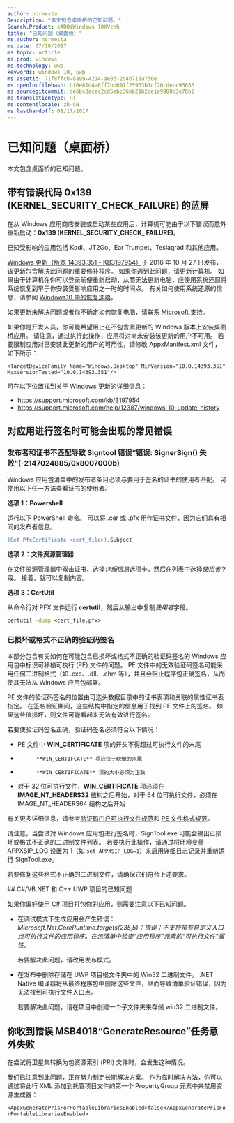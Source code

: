 ```yaml
---
author: normesta
Description: "本文包含桌面桥的已知问题。"
Search.Product: eADQiWindows 10XVcnh
title: "已知问题（桌面桥）"
ms.author: normesta
ms.date: 07/18/2017
ms.topic: article
ms.prod: windows
ms.technology: uwp
keywords: windows 10, uwp
ms.assetid: 71f8ffcb-8a99-4214-ae83-2d4b718a750e
ms.openlocfilehash: bf0e81d4a6ff7bd091f25963b1cf26cdecc93636
ms.sourcegitcommit: de6bc8acec2cd5ebc36bb21b2ce1a9980c3e78b2
ms.translationtype: HT
ms.contentlocale: zh-CN
ms.lasthandoff: 08/17/2017
---
```

# <a name="known-issues-desktop-bridge"></a>已知问题（桌面桥）

本文包含桌面桥的已知问题。

## <a name="blue-screen-with-error-code-0x139-kernelsecuritycheckfailure"></a>带有错误代码 0x139 (KERNEL_SECURITY_CHECK_FAILURE) 的蓝屏

在从 Windows 应用商店安装或启动某些应用后，计算机可能由于以下错误而意外重新启动：**0x139 (KERNEL\_SECURITY\_CHECK\_ FAILURE)**。

已知受影响的应用包括 Kodi、JT2Go、Ear Trumpet、Teslagrad 和其他应用。

[Windows 更新（版本 14393.351 - KB3197954）](https://support.microsoft.com/kb/3197954)于 2016 年 10 月 27 日发布，该更新包含解决此问题的重要修补程序。 如果你遇到此问题，请更新计算机。 如果由于计算机在你可以登录前便重新启动，从而无法更新电脑，应使用系统还原将系统恢复到早于你安装受影响应用之一时的时间点。 有关如何使用系统还原的信息，请参阅 [Windows10 中的恢复选项](https://support.microsoft.com/help/12415/windows-10-recovery-options)。

如果更新未解决问题或者你不确定如何恢复电脑，请联系 [Microsoft 支持](https://support.microsoft.com/contactus/)。

如果你是开发人员，你可能希望阻止在不包含此更新的 Windows 版本上安装桌面桥应用。 请注意，通过执行此操作，应用将对尚未安装该更新的用户不可用。 若要限制应用对已安装此更新的用户的可用性，请修改 AppxManifest.xml 文件，如下所示：

```<TargetDeviceFamily Name="Windows.Desktop" MinVersion="10.0.14393.351" MaxVersionTested="10.0.14393.351"/>```

可在以下位置找到关于 Windows 更新的详细信息：
* https://support.microsoft.com/kb/3197954
* https://support.microsoft.com/help/12387/windows-10-update-history

## <a name="common-errors-that-can-appear-when-you-sign-your-app"></a>对应用进行签名时可能会出现的常见错误

### <a name="publisher-and-cert-mismatch-causes-signtool-error-error-signersign-failed--21470248850x8007000b"></a>发布者和证书不匹配导致 Signtool 错误“错误: SignerSign() 失败”(-2147024885/0x8007000b)

Windows 应用包清单中的发布者条目必须与要用于签名的证书的使用者匹配。  可使用以下任一方法查看证书的使用者。

**选项 1：Powershell**

运行以下 PowerShell 命令。 可以将 .cer 或 .pfx 用作证书文件，因为它们具有相同的发布者信息。

```ps
(Get-PfxCertificate <cert_file>).Subject
```

**选项 2：文件资源管理器**

在文件资源管理器中双击证书、选择*详细信息*选项卡，然后在列表中选择*使用者*字段。 接着，就可以复制内容。

**选项 3：CertUtil**

从命令行对 PFX 文件运行 **certutil**，然后从输出中复制*使用者*字段。

```cmd
certutil -dump <cert_file.pfx>
```

### <a name="corrupted-or-malformed-authenticode-signatures"></a>已损坏或格式不正确的验证码签名

本部分包含有关如何在可能包含已损坏或格式不正确的验证码签名的 Windows 应用包中标识可移植可执行 (PE) 文件的问题。 PE 文件中的无效验证码签名可能采用任何二进制格式（如 .exe、.dll、.chm 等），并且会阻止程序包正确签名，从而使其无法从 Windows 应用包部署。

PE 文件的验证码签名的位置由可选头数据目录中的证书表项和关联的属性证书表指定。 在签名验证期间，这些结构中指定的信息用于找到 PE 文件上的签名。 如果这些值损坏，则文件可能看起来无法有效进行签名。

若要使验证码签名正确，验证码签名必须符合以下情况：

- PE 文件中 **WIN_CERTIFICATE** 项的开头不得超过可执行文件的末尾
- 
            **WIN_CERTIFCATE** 项应位于映像的末尾
- 
            **WIN_CERTIFICATE** 项的大小必须为正数
- 对于 32 位可执行文件，**WIN_CERTIFICATE** 项必须在 **IMAGE_NT_HEADERS32** 结构之后开始，对于 64 位可执行文件，必须在 IMAGE_NT_HEADERS64 结构之后开始

有关更多详细信息，请参考[验证码门户可执行文件规范](http://download.microsoft.com/download/9/c/5/9c5b2167-8017-4bae-9fde-d599bac8184a/Authenticode_PE.docx)和 [PE 文件格式规范](https://msdn.microsoft.com/windows/hardware/gg463119.aspx)。

请注意，当尝试对 Windows 应用包进行签名时，SignTool.exe 可能会输出已损坏或格式不正确的二进制文件列表。 若要执行此操作，请通过将环境变量 APPXSIP_LOG 设置为 1（如 ```set APPXSIP_LOG=1```）来启用详细日志记录并重新运行 SignTool.exe。

若要修复这些格式不正确的二进制文件，请确保它们符合上述要求。

<span id="known-issues-anchor" />
## <a name="known-issues-with-cvbnet-and-c-uwp-projects"></a>C#/VB.NET 和 C++ UWP 项目的已知问题

如果你偏好使用 C# 项目打包你的应用，则需要注意以下已知问题。

- 在调试模式下生成应用会产生错误：_Microsoft.Net.CoreRuntime.targets(235,5)：错误：不支持带有自定义入口点可执行文件的应用程序。在包清单中检查“应用程序”元素的“可执行文件”属性。_

  若要解决此问题，请改用发布模式。

- 在发布中删除存储在 UWP 项目根文件夹中的 Win32 二进制文件。 .NET Native 编译器将从最终程序包中删除这些文件，继而导致清单验证错误，因为无法找到可执行文件入口点。

  若要解决此问题，请在项目中创建一个子文件夹来存储 win32 二进制文件。


## <a name="you-receive-the-error----msb4018-the-generateresource-task-failed-unexpectedly"></a>你收到错误 MSB4018“GenerateResource”任务意外失败

在尝试将卫星集转换为包资源索引 (PRI) 文件时，会发生这种情况。

我们已注意到此问题，正在努力制定长期解决方案。 作为临时解决方法，你可以通过将此行 XML 添加到托管项目文件的第一个 PropertyGroup 元素中来禁用资源生成器：

``<AppxGeneratePrisForPortableLibrariesEnabled>false</AppxGeneratePrisForPortableLibrariesEnabled>``
